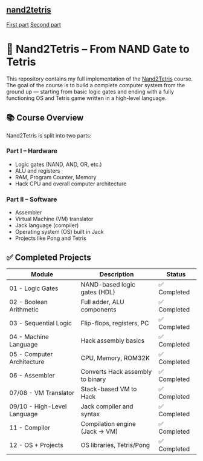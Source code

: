 ## <a href="https://www.nand2tetris.org/course">nand2tetris</a>
<a href="https://www.youtube.com/playlist?list=PLrDd_kMiAuNmSb-CKWQqq9oBFN_KNMTaI">First part</a> <a href="https://www.youtube.com/playlist?list=PLrDd_kMiAuNmllp9vuPqCuttC1XL9VyVh">Second part</a></br>

# 🧠 Nand2Tetris – From NAND Gate to Tetris

This repository contains my full implementation of the [Nand2Tetris](https://www.nand2tetris.org/) course. The goal of the course is to build a complete computer system from the ground up — starting from basic logic gates and ending with a fully functioning OS and Tetris game written in a high-level language.

## 📚 Course Overview

Nand2Tetris is split into two parts:

### Part I – Hardware
- Logic gates (NAND, AND, OR, etc.)
- ALU and registers
- RAM, Program Counter, Memory
- Hack CPU and overall computer architecture

### Part II – Software
- Assembler
- Virtual Machine (VM) translator
- Jack language (compiler)
- Operating system (OS) built in Jack
- Projects like Pong and Tetris

## ✅ Completed Projects

| Module         | Description                        | Status     |
|----------------|------------------------------------|------------|
| 01 - Logic Gates     | NAND-based logic gates (HDL)        | ✅ Completed |
| 02 - Boolean Arithmetic | Full adder, ALU components          | ✅ Completed |
| 03 - Sequential Logic   | Flip-flops, registers, PC          | ✅ Completed |
| 04 - Machine Language   | Hack assembly basics               | ✅ Completed |
| 05 - Computer Architecture | CPU, Memory, ROM32K             | ✅ Completed |
| 06 - Assembler          | Converts Hack assembly to binary  | ✅ Completed |
| 07/08 - VM Translator   | Stack-based VM to Hack            | ✅ Completed |
| 09/10 - High-Level Language | Jack compiler and syntax       | ✅ Completed |
| 11 - Compiler           | Compilation engine (Jack → VM)    | ✅ Completed |
| 12 - OS + Projects      | OS libraries, Tetris/Pong         | ✅ Completed |
